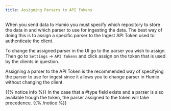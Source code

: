 ```yaml
---
title: Assigning Parsers to API Tokens
---
```


When you send data to Humio you must specify which repository to store the data
in and which parser to use for ingesting the data. The best way of doing this is
to assign a specific parser to the Ingest API Token used to authenticate the client.

To change the assigned parser in the UI go to the parser you wish to assign.
Then go to `Settings` -> `API Tokens` and click assign on the token that is used
by the clients in question.

Assigning a parser to the API Token is the recommended way of specifying the parser to use for ingest
since it allows you to change parser in Humio without changing the client.  


{{% notice info %}}
In the case that a #type field exists and a parser is also available trough the token, the parser assigned to the token  will take precedence.
{{% /notice %}}

